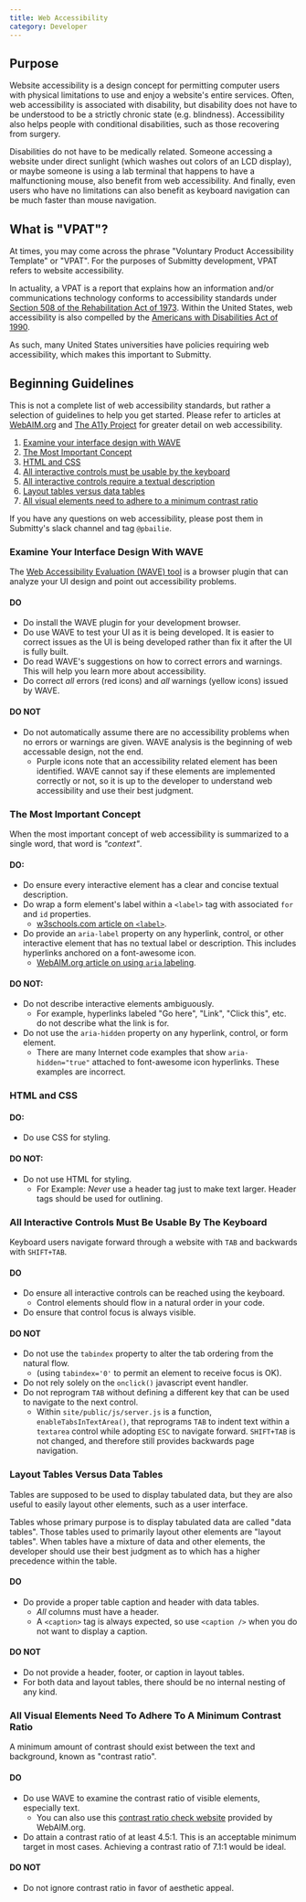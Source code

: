 ```yaml
---
title: Web Accessibility
category: Developer
---
```


## Purpose
Website accessibility is a design concept for permitting computer users with
physical limitations to use and enjoy a website's entire services.  Often,
web accessibility is associated with disability, but disability does not have to
be understood to be a strictly chronic state (e.g. blindness).  Accessibility
also helps people with conditional disabilities, such as those recovering from
surgery.

Disabilities do not have to be medically related.  Someone accessing a website
under direct sunlight (which washes out colors of an LCD display), or maybe
someone is using a lab terminal that happens to have a malfunctioning mouse,
also benefit from web accessibility.  And finally, even users who have no
limitations can also benefit as keyboard navigation can be much faster than
mouse navigation.

## What is "VPAT"?

At times, you may come across the phrase "Voluntary Product Accessibility
Template" or "VPAT".  For the purposes of Submitty development, VPAT refers to
website accessibility.

In actuality, a VPAT is a report that explains how an information and/or
communications technology conforms to accessibility standards under [Section 508 of the Rehabilitation Act of 1973](https://en.wikipedia.org/wiki/Section_508_Amendment_to_the_Rehabilitation_Act_of_1973).
Within the United States, web accessibility is also compelled by the [Americans with Disabilities Act of 1990](https://en.wikipedia.org/wiki/Americans_with_Disabilities_Act_of_1990).

As such, many United States universities have policies requiring web
accessibility, which makes this important to Submitty.

## Beginning Guidelines
This is not a complete list of web accessibility standards, but rather a
selection of guidelines to help you get started.  Please refer to articles at
[WebAIM.org](https://webaim.org/intro/) and [The A11y Project](https://a11yproject.com/)
for greater detail on web accessibility.

1. [Examine your interface design with WAVE](#examine-your-interface-design-with-wave)
2. [The Most Important Concept](#the-most-important-concept)
3. [HTML and CSS](#html-and-css)
4. [All interactive controls must be usable by the keyboard](#all-interactive-controls-must-be-usable-by-the-keyboard)
5. [All interactive controls require a textual description](#all-interactive-controls-require-a-textual-description)
6. [Layout tables versus data tables](#layout-tables-versus-data-tables)
7. [All visual elements need to adhere to a minimum contrast ratio](#all-visual-elements-need-to-adhere-to-a-minimum-contrast-ratio)

If you have any questions on web accessibility, please post them in Submitty's
slack channel and tag `@pbailie`.

### Examine Your Interface Design With WAVE
The [Web Accessibility Evaluation (WAVE) tool](https://wave.webaim.org/extension/)
is a browser plugin that can analyze your UI design and point out accessibility
problems.

#### DO
* Do install the WAVE plugin for your development browser.
* Do use WAVE to test your UI as it is being developed.  It is easier to correct
issues as the UI is being developed rather than fix it after the UI is fully
built.
* Do read WAVE's suggestions on how to correct errors and warnings.  This will
help you learn more about accessibility.
* Do correct *all* errors (red icons) and *all* warnings (yellow icons) issued
by WAVE.

#### DO NOT
* Do not automatically assume there are no accessibility problems when no errors
or warnings are given.  WAVE analysis is the beginning of web accessable design,
not the end.
    * Purple icons note that an accessibility related element has been
    identified.  WAVE cannot say if these elements are implemented correctly or
    not, so it is up to the developer to understand web accessibility and use
    their best judgment.

### The Most Important Concept
When the most important concept of web accessibility is summarized to a single
word, that word is *"context"*.

#### DO:
* Do ensure every interactive element has a clear and concise textual description.
* Do wrap a form element's label within a `<label>` tag with associated `for` and
`id` properties.
    * [w3schools.com article on `<label>`](https://www.w3schools.com/tags/tag_label.asp).
* Do provide an `aria-label` property on any hyperlink, control, or other
interactive element that has no textual label or description.  This includes
hyperlinks anchored on a font-awesome icon.
    * [WebAIM.org article on using `aria` labeling](https://webaim.org/techniques/forms/advanced).

#### DO NOT:
* Do not describe interactive elements ambiguously.
    * For example, hyperlinks labeled "Go here", "Link", "Click this", etc.
    do not describe what the link is for.
* Do not use the `aria-hidden` property on any hyperlink, control, or form
element.
    * There are many Internet code examples that show `aria-hidden="true"`
    attached to font-awesome icon hyperlinks.  These examples are incorrect.

### HTML and CSS


#### DO:
* Do use CSS for styling.

#### DO NOT:
* Do not use HTML for styling.
    * For Example: *Never* use a header tag just to make text larger.  Header
    tags should be used for outlining.

### All Interactive Controls Must Be Usable By The Keyboard
Keyboard users navigate forward through a website with `TAB` and backwards with
`SHIFT+TAB`.

#### DO
* Do ensure all interactive controls can be reached using the keyboard.
    * Control elements should flow in a natural order in your code.
* Do ensure that control focus is always visible.

#### DO NOT
* Do not use the `tabindex` property to alter the tab ordering from the natural
flow.
    * (using `tabindex='0'` to permit an element to receive focus is OK).
* Do not rely solely on the `onclick()` javascript event handler.
* Do not reprogram `TAB` without defining a different key that can be used to navigate
to the next control.
    * Within `site/public/js/server.js` is a function, `enableTabsInTextArea()`,
    that reprograms `TAB` to indent text within a `textarea` control while
    adopting `ESC` to navigate forward.  `SHIFT+TAB` is not changed, and
    therefore still provides backwards page navigation.

### Layout Tables Versus Data Tables
Tables are supposed to be used to display tabulated data, but they are also
useful to easily layout other elements, such as a user interface.

Tables whose primary purpose is to display tabulated data are called "data
tables".  Those tables used to primarily layout other elements are "layout
tables".  When tables have a mixture of data and other elements, the developer
should use their best judgment as to which has a higher precedence within the
table.

#### DO
* Do provide a proper table caption and header with data tables.
    * *All*  columns must have a header.
    * A `<caption>` tag is always expected, so use `<caption />` when you do not
    want to display a caption.

#### DO NOT
* Do not provide a header, footer, or caption in layout tables.
* For both data and layout tables, there should be no internal nesting of any
kind.

### All Visual Elements Need To Adhere To A Minimum Contrast Ratio
A minimum amount of contrast should exist between the text and background, known
as "contrast ratio".

#### DO
* Do use WAVE to examine the contrast ratio of visible elements, especially
text.
    * You can also use this [contrast ratio check website](https://webaim.org/resources/contrastchecker/) provided by WebAIM.org.<br>
* Do attain a contrast ratio of at least 4.5:1.  This is an acceptable minimum
target in most cases.  Achieving a contrast ratio of 7.1:1 would be ideal.

#### DO NOT
* Do not ignore contrast ratio in favor of aesthetic appeal.
